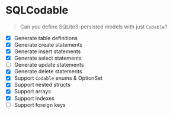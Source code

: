# SQLCodable
> Can you define SQLite3-persisted models with just `Codable`?

- [x] Generate table definitions
- [x] Generate create statements
- [x] Generate insert statements
- [x] Generate select statements
- [ ] Generate update statements
- [x] Generate delete statements
- [x] Support `Codable` enums & OptionSet
- [x] Support nested structs
- [x] Support arrays
- [x] Support indexes
- [ ] Support foreign keys
